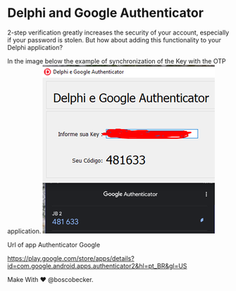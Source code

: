 # Delphi and Google Authenticator
 2-step verification greatly increases the security of your account, especially if your password is stolen. But how about adding this functionality to your Delphi application?
 
In the image below the example of synchronization of the Key with the OTP application. 
![Screenshot](PrintAuthenticator.png)
 
 Url of app Authenticator Google
 
 https://play.google.com/store/apps/details?id=com.google.android.apps.authenticator2&hl=pt_BR&gl=US
 
 
 Make With ❤ @boscobecker.
